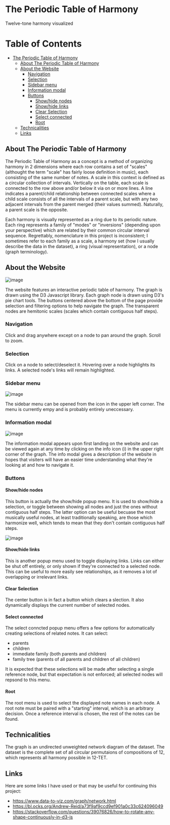 # The Periodic Table of Harmony

Twelve-tone harmony visualized

Table of Contents
=================

* [The Periodic Table of Harmony](#the-periodic-table-of-harmony)
   * [About The Periodic Table of Harmony](#about-the-periodic-table-of-harmony)
   * [About the Website](#about-the-website)
      * [Navigation](#navigation)
      * [Selection](#selection)
      * [Sidebar menu](#sidebar-menu)
      * [Information modal](#information-modal)
      * [Buttons](#buttons)
         * [Show/hide nodes](#showhide-nodes)
         * [Show/hide links](#showhide-links)
         * [Clear Selection](#clear-selection)
         * [Select connected](#select-connected)
         * [Root](#root)
   * [Technicalities](#technicalities)
   * [Links](#links)

## About The Periodic Table of Harmony
The Periodic Table of Harmony as a concept is a method of organizing harmony in 2 dimensions where each row contains a set of "scales" (althought the term "scale" has fairly loose definition in music), each consisting of the same number of notes. A scale in this context is defined as a circular collection of intervals. Vertically on the table, each scale is connected to the row above and/or below it via on or more lines. A line indicates a parent/child relationship between connected scales where a child scale consists of all the intervals of a parent scale, but with any two adjacent intervals from the parent merged (their values summed). Naturally, a parent scale is the opposite.

 Each harmony is visually represented as a ring due to its periodic nature. Each ring represents a family of "modes" or "inversions" (depending upon your perspective) which are related by their common circular interval sequence. Regrettably, nomenclature in this project is inconsistent; I sometimes refer to each family as a scale, a harmony set (how I usually describe the data in the dataset), a ring (visual representation), or a node (graph terminology).

## About the Website
![image](https://user-images.githubusercontent.com/74752740/130612698-b5a494ec-97c6-4bc2-a466-445bc9205791.png)

The website features an interactive periodic table of harmony. The graph is drawn using the D3 Javascript library. Each graph node is drawn using D3's pie chart tools. The buttons centered above the bottom of the page provide selection and filtering options to help navigate the graph. The transparent nodes are hemitonic scales (scales which contain contiguous half steps).

### Navigation
Click and drag anywhere except on a node to pan around the graph. Scroll to zoom.

### Selection
Click on a node to select/deselect it. Hovering over a node highlights its links. A selected node's links will remain highlighted.

### Sidebar menu
![image](https://user-images.githubusercontent.com/74752740/130615265-f222d749-f30a-488e-b85e-970875aad20a.png)

The sidebar menu can be opened from the icon in the upper left corner. The menu is currently empy and is probably entirely uneccessary.

### Information modal
![image](https://user-images.githubusercontent.com/74752740/130615379-b157bd49-1fa0-4f2b-8261-291ab248feba.png)

The information modal appears upon first landing on the website and can be viewed again at any time by clicking on the info icon (i) in the upper right corner of the graph. The info modal gives a description of the website in hopes that visiters will have an easier time understanding what they're looking at and how to navigate it. 

### Buttons
#### Show/hide nodes
This button is actually the show/hide popup menu. It is used to show/hide a selection, or toggle between showing all nodes and just the ones without contiguous half steps. The latter option can be useful becuase the most musically useful nodes, at least traditionally speaking, are those which harmonize well, which tends to mean that they don't contain contiguous half steps.

![image](https://user-images.githubusercontent.com/74752740/130614468-b6d1ad78-d51d-4027-b045-3dcfa11e41fe.png)

#### Show/hide links
This is another popup menu used to toggle displaying links. Links can either be shut off entirely, or only shown if they're connected to a selected node. This can be useful to more easily see relationships, as it removes a lot of overlapping or irrelevant links.

#### Clear Selection
The center button is in fact a button which clears a slection. It also dynamically displays the current number of selected nodes.

#### Select connected
The select conncted popup menu offers a few options for automatically creating selections of related notes. It can select:
* parents
* children
* immediate family (both parents and children)
* family tree (parents of all parents and children of all children)

It is expected that these selections will be made after selecting a single reference node, but that expectation is not enforced; all selected nodes will repsond to this menu.

#### Root
The root menu is used to select the displayed note names in each node. A root note must be paired with a "starting" interval, which is an arbitrary decision. Once a reference interval is chosen, the rest of the notes can be found. 

## Technicalities
The graph is an undirected unweighted network diagram of the dataset. The dataset is the complete set of all circular permutaions of compositions of 12, which represents all harmony possible in 12-TET.

## Links
Here are some links I have used or that may be useful for continuing this project:
* https://www.data-to-viz.com/graph/network.html
* https://bl.ocks.org/Andrew-Reid/a73f9af9ccd9ef901a0c33c624096049
* https://stackoverflow.com/questions/39076826/how-to-rotate-any-shape-continuously-in-d3-js
